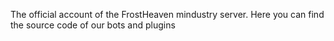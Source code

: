The official account of the FrostHeaven mindustry server. Here you can find the source code of our bots and plugins
